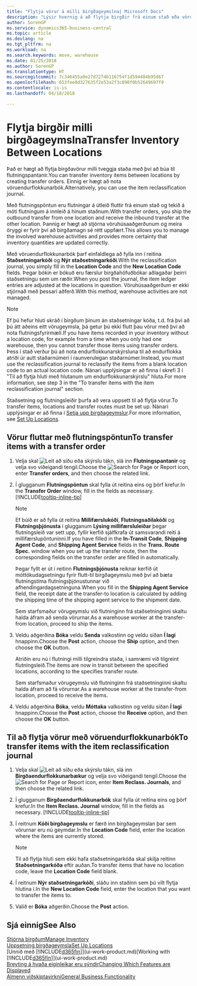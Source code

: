 ```yaml
---
title: "Flytja vörur á milli birgðageymslna| Microsoft Docs"
description: "Lýsir hvernig á að flytja birgðir frá einum stað eða vörugeymslu til annars, annaðhvort með endurflokkunarfærslubók eða með flutningsfyrirmæli."
author: SorenGP
ms.service: dynamics365-business-central
ms.topic: article
ms.devlang: na
ms.tgt_pltfrm: na
ms.workload: na
ms.search.keywords: move, warehouse
ms.date: 01/25/2018
ms.author: SorenGP
ms.translationtype: HT
ms.sourcegitcommit: 7c346455a9e27d7274b116754f1d594484b95d67
ms.openlocfilehash: 653fee8d327635f2e53a2f3c890f0b52649697f9
ms.contentlocale: is-is
ms.lasthandoff: 04/18/2018

---
```

# <a name="transfer-inventory-between-locations"></a><span data-ttu-id="e1008-103">Flytja birgðir milli birgðageymslna</span><span class="sxs-lookup"><span data-stu-id="e1008-103">Transfer Inventory Between Locations</span></span>
<span data-ttu-id="e1008-104">Það er hægt að flytja birgðavörur milli tveggja staða með því að búa til flutningspantanir.</span><span class="sxs-lookup"><span data-stu-id="e1008-104">You can transfer inventory items between locations by creating transfer orders.</span></span> <span data-ttu-id="e1008-105">Einnig er hægt að nota vöruendurflokkunarbók.</span><span class="sxs-lookup"><span data-stu-id="e1008-105">Alternatively, you can use the item reclassification journal.</span></span>

<span data-ttu-id="e1008-106">Með flutningspöntun eru flutningar á útleið fluttir frá einum stað og tekið á móti flutningum á innleið á hinum staðnum.</span><span class="sxs-lookup"><span data-stu-id="e1008-106">With transfer orders, you ship the outbound transfer from one location and receive the inbound transfer at the other location.</span></span> <span data-ttu-id="e1008-107">Þannig er hægt að stjórna vöruhúsaaðgerðunum og meira öryggi er fyrir því að birgðamagn sé rétt uppfært.</span><span class="sxs-lookup"><span data-stu-id="e1008-107">This allows you to manage the involved warehouse activities and provides more certainty that inventory quantities are updated correctly.</span></span>

<span data-ttu-id="e1008-108">Með vöruendurflokkunarbók þarf einfaldlega að fylla inn í reitina **Staðsetningarkóði** og **Nýr staðsetningarkóði**.</span><span class="sxs-lookup"><span data-stu-id="e1008-108">With the reclassification journal, you simply fill in the **Location Code** and the **New Location Code** fields.</span></span> <span data-ttu-id="e1008-109">Þegar bókin er bókuð eru færslur birgðahöfuðbókar aðlagaðar þeirri staðsetningu sem um ræðir.</span><span class="sxs-lookup"><span data-stu-id="e1008-109">When you post the journal, the item ledger entries are adjusted at the locations in question.</span></span> <span data-ttu-id="e1008-110">Vöruhúsaaðgerðum er ekki stjórnað með þessari aðferð.</span><span class="sxs-lookup"><span data-stu-id="e1008-110">With this method, warehouse activities are not managed.</span></span>

> [!NOTE]  
>   <span data-ttu-id="e1008-111">Ef þú hefur hluti skráð í birgðum þínum án staðsetningar kóða, t.d. frá því að þú átt aðeins eitt vörugeymsla, þá getur þú ekki flutt þau vörur með því að nota flutningsfyrirmæli.</span><span class="sxs-lookup"><span data-stu-id="e1008-111">If you have items recorded in your inventory without a location code, for example from a time when you only had one warehouse, then you cannot transfer those items using transfer orders.</span></span> <span data-ttu-id="e1008-112">Þess í stað verður þú að nota endurflokkunarskýrsluna til að endurflokka atriði úr autt staðarnúmeri í raunverulegan staðarnúmer.</span><span class="sxs-lookup"><span data-stu-id="e1008-112">Instead, you must use the reclassification journal to reclassify the items from a blank location code to an actual location code.</span></span>  <span data-ttu-id="e1008-113">Nánari upplýsingar er að finna í skrefi 3 í "Til að flytja hluti með hlutanum um endurflokkunarskýrslu" hluta.</span><span class="sxs-lookup"><span data-stu-id="e1008-113">For more information, see step 3 in the "To transfer items with the item reclassification journal" section.</span></span>

<span data-ttu-id="e1008-114">Staðsetning og flutningsleiðir þurfa að vera uppsett til að flytja vörur.</span><span class="sxs-lookup"><span data-stu-id="e1008-114">To transfer items, locations and transfer routes must be set up.</span></span> <span data-ttu-id="e1008-115">Nánari upplýsingar er að finna í [Setja upp birgðageymslur](inventory-how-setup-locations.md).</span><span class="sxs-lookup"><span data-stu-id="e1008-115">For more information, see [Set Up Locations](inventory-how-setup-locations.md).</span></span>

## <a name="to-transfer-items-with-a-transfer-order"></a><span data-ttu-id="e1008-116">Vörur fluttar með flutningspöntun</span><span class="sxs-lookup"><span data-stu-id="e1008-116">To transfer items with a transfer order</span></span>
1. <span data-ttu-id="e1008-117">Velja skal ![Leit að síðu eða skýrslu](media/ui-search/search_small.png "Leit að síðu eða skýrslu táknið") tákn, slá inn  **Flutningspantanir** og velja svo viðeigandi tengil.</span><span class="sxs-lookup"><span data-stu-id="e1008-117">Choose the ![Search for Page or Report](media/ui-search/search_small.png "Search for Page or Report icon") icon, enter **Transfer orders**, and then choose the related link.</span></span>
2. <span data-ttu-id="e1008-118">Í glugganum **Flutningspöntun** skal fylla út reitina eins og þörf krefur.</span><span class="sxs-lookup"><span data-stu-id="e1008-118">In the **Transfer Order** window, fill in the fields as necessary.</span></span> [!INCLUDE[tooltip-inline-tip](includes/tooltip-inline-tip_md.md)]

    > [!NOTE]  
    >   <span data-ttu-id="e1008-119">Ef búið er að fylla út reitina **Millifærslukóði**, **Flutningsaðilakóði** og **Flutningsþjónusta** í glugganum **Lýsing millifærsluleiðar** þegar flutningsleið var sett upp, fyllir kerfið sjálfkrafa út samsvarandi reiti á millifærslupöntuninni.</span><span class="sxs-lookup"><span data-stu-id="e1008-119">If you have filled in the **In-Transit Code**, **Shipping Agent Code**, and **Shipping Agent Service** fields in the **Trans. Route Spec.** window when you set up the transfer route, then the corresponding fields on the transfer order are filled in automatically.</span></span>

    <span data-ttu-id="e1008-120">Þegar fyllt er út í reitinn **Flutningsþjónusta** reiknar kerfið út móttökudagsetningu fyrir flutt-til birgðageymslu með því að bæta flutningstíma flutningsþjónustunnar við afhendingardagsetninguna.</span><span class="sxs-lookup"><span data-stu-id="e1008-120">When you fill in the **Shipping Agent Service** field, the receipt date at the transfer-to location is calculated by adding the shipping time of the shipping agent service to the shipment date.</span></span>

    <span data-ttu-id="e1008-121">Sem starfsmaður vörugeymslu við flutninginn frá staðsetninginni skaltu halda áfram að senda vörurnar.</span><span class="sxs-lookup"><span data-stu-id="e1008-121">As a warehouse worker at the transfer-from location, proceed to ship the items.</span></span>
3. <span data-ttu-id="e1008-122">Veldu aðgerðina **Bóka** veldu **Senda** valkostinn og veldu síðan **Í lagi** hnappinn.</span><span class="sxs-lookup"><span data-stu-id="e1008-122">Choose the **Post** action, choose the **Ship** option, and then choose the **OK** button.</span></span>

    <span data-ttu-id="e1008-123">Atriðin eru nú í flutningi milli tilgreindra staða, í samræmi við tilgreint flutningsleið.</span><span class="sxs-lookup"><span data-stu-id="e1008-123">The items are now in transit between the specified locations, according to the specifies transfer route.</span></span>

    <span data-ttu-id="e1008-124">Sem starfsmaður vörugeymslu við flutninginn frá staðsetninginni skaltu halda áfram að fá vörurnar.</span><span class="sxs-lookup"><span data-stu-id="e1008-124">As a warehouse worker at the transfer-from location, proceed to receive the items.</span></span>
4. <span data-ttu-id="e1008-125">Veldu aðgerðina **Bóka**, veldu **Móttaka** valkostinn og veldu síðan **Í lagi** hnappinn.</span><span class="sxs-lookup"><span data-stu-id="e1008-125">Choose the **Post** action, choose the **Receive** option, and then choose the **OK** button.</span></span>

## <a name="to-transfer-items-with-the-item-reclassification-journal"></a><span data-ttu-id="e1008-126">Til að flytja vörur með vöruendurflokkunarbók</span><span class="sxs-lookup"><span data-stu-id="e1008-126">To transfer items with the item reclassification journal</span></span>
1. <span data-ttu-id="e1008-127">Velja skal ![Leit að síðu eða skýrslu](media/ui-search/search_small.png "Leit að síðu eða skýrslu táknið") tákn, slá inn **Birgðaendurflokkunarbækur** og velja svo viðeigandi tengil.</span><span class="sxs-lookup"><span data-stu-id="e1008-127">Choose the ![Search for Page or Report](media/ui-search/search_small.png "Search for Page or Report icon") icon, enter **Item Reclass. Journals**, and then choose the related link.</span></span>
2. <span data-ttu-id="e1008-128">Í glugganum **Birgðaendurflokkunarbók** skal fylla út reitina eins og þörf krefur.</span><span class="sxs-lookup"><span data-stu-id="e1008-128">In the **Item Reclass. Journal** window, fill in the fields as necessary.</span></span> [!INCLUDE[tooltip-inline-tip](includes/tooltip-inline-tip_md.md)]
3. <span data-ttu-id="e1008-129">Í reitnum **Kóði birgðageymslu** er færð inn birgðageymslan þar sem vörurnar eru nú geymdar.</span><span class="sxs-lookup"><span data-stu-id="e1008-129">In the **Location Code** field, enter the location where the items are currently stored.</span></span>

    > [!NOTE]  
    >   <span data-ttu-id="e1008-130">Til að flytja hluti sem ekki hafa staðsetningarkóða skal skilja reitinn **Staðsetningarkóða** eftir auðan.</span><span class="sxs-lookup"><span data-stu-id="e1008-130">To transfer items that have no location code, leave the **Location Code** field blank.</span></span>
4. <span data-ttu-id="e1008-131">Í reitnum **Nýr staðsetningarkóði**, sláðu inn staðinn sem þú vilt flytja hlutina í.</span><span class="sxs-lookup"><span data-stu-id="e1008-131">In the **New Location Code** field, enter the location that you want to transfer the items to.</span></span>
5. <span data-ttu-id="e1008-132">Valið er **Bóka** aðgerðin.</span><span class="sxs-lookup"><span data-stu-id="e1008-132">Choose the **Post** action.</span></span>

## <a name="see-also"></a><span data-ttu-id="e1008-133">Sjá einnig</span><span class="sxs-lookup"><span data-stu-id="e1008-133">See Also</span></span>
[<span data-ttu-id="e1008-134">Stjórna birgðum</span><span class="sxs-lookup"><span data-stu-id="e1008-134">Manage Inventory</span></span>](inventory-manage-inventory.md)  
[<span data-ttu-id="e1008-135">Uppsetning birgðageymsla</span><span class="sxs-lookup"><span data-stu-id="e1008-135">Set Up Locations</span></span>](inventory-how-setup-locations.md)  
<span data-ttu-id="e1008-136">[Unnið með [!INCLUDE[d365fin](includes/d365fin_md.md)]](ui-work-product.md)</span><span class="sxs-lookup"><span data-stu-id="e1008-136">[Working with [!INCLUDE[d365fin](includes/d365fin_md.md)]](ui-work-product.md)</span></span>  
[<span data-ttu-id="e1008-137">Breyting á hvaða eiginleikar eru sýndir</span><span class="sxs-lookup"><span data-stu-id="e1008-137">Changing Which Features are Displayed</span></span>](ui-experiences.md)  
[<span data-ttu-id="e1008-138">Almenn viðskiptavirkni</span><span class="sxs-lookup"><span data-stu-id="e1008-138">General Business Functionality</span></span>](ui-across-business-areas.md)


